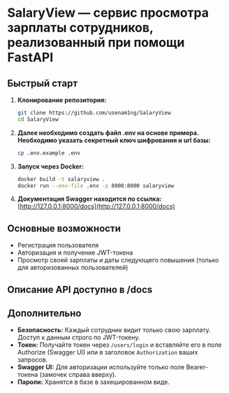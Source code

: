 # SalaryView — сервис просмотра зарплаты сотрудников, реализованный при помощи FastAPI


## Быстрый старт

1. **Клонирование репозитория:**
   ```bash
   git clone https://github.com/usenam1ng/SalaryView
   cd SalaryView
   ```
2. **Далее необходимо создать файл .env на основе примера. Необходимо указать секретный ключ шифрования и url базы:**
   ```bash
   cp .env.example .env
   ```

3. **Запуск через Docker:**
   ```bash
   docker build -t salaryview .
   docker run --env-file .env -p 8000:8000 salaryview
   ```

4. **Документация Swagger находится по ссылка:**
   [http://127.0.0.1:8000/docs](http://127.0.0.1:8000/docs)


## Основные возможности

- Регистрация пользователя
- Авторизация и получение JWT-токена
- Просмотр своей зарплаты и даты следующего повышения (только для авторизованных пользователей)


## Описание API доступно в /docs

## Дополнительно

- **Безопасность:** Каждый сотрудник видит только свою зарплату. Доступ к данным строго по JWT-токену.
- **Токен:** Получайте токен через `/users/login` и вставляйте его в поле Authorize (Swagger UI) или в заголовок `Authorization` ваших запросов.
- **Swagger UI:** Для авторизации используйте только поле Bearer-токена (замочек справа вверху).
- **Пароли:** Хранятся в базе в захешированном виде.
